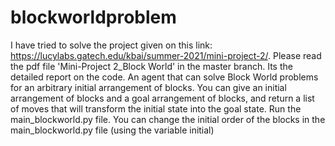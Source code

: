 # blockworldproblem
I have tried to solve the project given on this link: https://lucylabs.gatech.edu/kbai/summer-2021/mini-project-2/.
Please read the pdf file 'Mini-Project 2_Block World' in the master branch. Its the detailed report on the code.
An agent that can solve Block World problems for an arbitrary initial arrangement of blocks. 
You can give an initial arrangement of blocks and a goal arrangement of blocks, and return a list of moves that will transform the initial state into the goal state.
Run the main_blockworld.py file.
You can change the initial order of the blocks in the main_blockworld.py file (using the variable initial)
